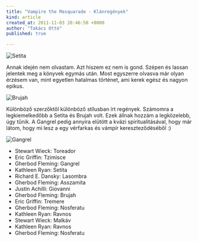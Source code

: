```yaml
---
title: "Vampire the Masquarade - Klánregények"
kind: article
created_at: 2011-11-03 20:46:50 +0000
author: "Takács Ottó"
published: true

---
```

![Setita](http://moly.hu/system/covers/normal/covers_6024.jpg?1235646313)

Annak idején nem olvastam. Azt hiszem ez nem is gond. Szépen és lassan jelentek meg a könyvek egymás után. Most egyszerre olvasva már olyan érzésem van, mint egyetlen hatalmas történet, ami kerek egész és nagyon epikus. 

![Brujah](http://moly.hu/system/covers/normal/covers_10521.jpg?1241719752)

Különböző szerzőktől különböző stílusban írt regények.  Számomra a legkiemelkedőbb a Setita és Brujah volt. Ezek állnak hozzám a legközelebb, úgy tűnik. A Gangrel pedig annyira elütött a kvázi spiritualitásával, hogy már látom, hogy mi lesz a egy vérfarkas és vámpír kereszteződéséből :)

![Gangrel](http://moly.hu/system/covers/normal/covers_6023.jpg?1235645993)

- Stewart Wieck: Toreador 
- Eric Griffin: Tzimisce 
- Gherbod Fleming: Gangrel
- Kathleen Ryan: Setita 
- Richard E. Dansky: Lasombra 
- Gherbod Fleming: Asszamita 
- Justin Achilli: Giovanni 
- Gherbod Fleming: Brujah 
- Eric Griffin: Tremere 
- Gherbod Fleming: Nosferatu
- Kathleen Ryan: Ravnos
- Stewart Wieck: Malkáv 
- Kathleen Ryan: Ravnos
- Gherbod Fleming: Nosferatu



<div class='old-comments'></div>